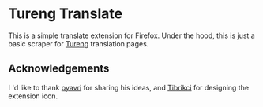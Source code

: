 # Tureng Translate
This is a simple translate extension for Firefox. Under the hood, this is just a basic scraper for [Tureng](https://tureng.com) translation pages.

## Acknowledgements
I 'd like to thank [oyavri](https://github.com/oyavri) for sharing his ideas, and [Tibrikci](https://github.com/Tibrikci) for designing the extension icon.
